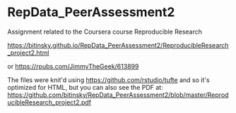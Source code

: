 # RepData_PeerAssessment2
Assignment related to the Coursera course Reproducible Research

https://bitinsky.github.io/RepData_PeerAssessment2/ReproducibleResearch_project2.html

or
https://rpubs.com/JimmyTheGeek/613899


The files were knit'd using https://github.com/rstudio/tufte and so it's optimized for HTML, but you can also see the PDF at: https://github.com/bitinsky/RepData_PeerAssessment2/blob/master/ReproducibleResearch_project2.pdf


